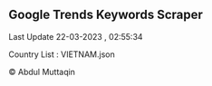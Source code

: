

## Google Trends Keywords Scraper 
 
Last Update 22-03-2023 , 02:55:34

Country List :
VIETNAM.json



© Abdul Muttaqin 
